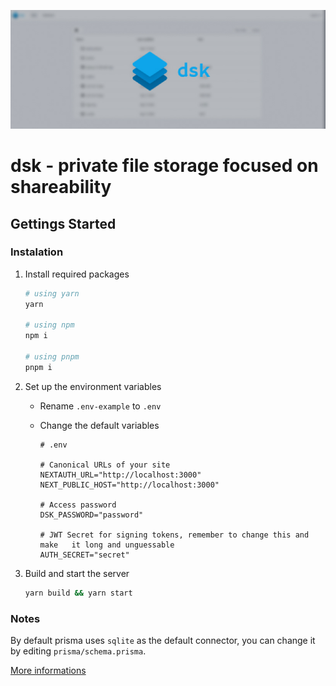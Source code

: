 <p align="center">
  <img src="assets/cover.jpg" />
</p>

# dsk - private file storage focused on shareability

## Gettings Started

### Instalation

1. Install required packages
   ```sh
   # using yarn 
   yarn
   
   # using npm 
   npm i

   # using pnpm
   pnpm i
   ```

2. Set up the environment variables

   - Rename `.env-example` to `.env` 

   - Change the default variables

     ```env
     # .env
     
     # Canonical URLs of your site
     NEXTAUTH_URL="http://localhost:3000"
     NEXT_PUBLIC_HOST="http://localhost:3000"
  
     # Access password
     DSK_PASSWORD="password"
  
     # JWT Secret for signing tokens, remember to change this and make   it long and unguessable
     AUTH_SECRET="secret"
     ```

3. Build and start the server
   ```sh
   yarn build && yarn start
   ```

### Notes

By default prisma uses `sqlite` as the default connector, you can change it by editing `prisma/schema.prisma`.

[More informations](https://www.prisma.io/docs/concepts/database-connectors)